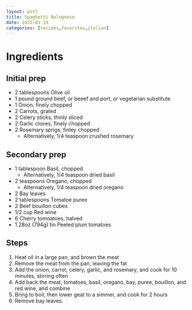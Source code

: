 ```yaml
---
layout: post
title: Spaghetti Bolognese
date: 2025-01-19
categories: [recipes,favorites,italian]
---
```


# Ingredients

## Initial prep

* 2 tablespoons Olive oil
* 1 pound ground beef, or beeef and port, or vegetarian substitute
* 1 Onion, finely chopped
* 2 Carrots, grated
* 2 Celery sticks, thinly sliced
* 2 Garlic cloves, finely chopped
* 2 Rosemary sprigs, finley chopped
    * Alternatively, 1/4 teaspoon crushed rosemary

## Secondary prep

* 1 tablespoon Basil, chopped
    * Alternatively, 1/4 teaspoon dried basil
* 2 teaspoons Oregano, chopped
    * Alternatively, 1/4 teaspoon dried oregano
* 2 Bay leaves
* 2 tablespoons Tomatoe puree
* 2 Beef bouillon cubes
* 1/2 cup Red wine
* 6 Cherry tomoatoes, halved
* 1 28oz (794g) tin Peeled plum tomatoes

## Steps

1. Heat oil in a large pan, and brown the meat
1. Remove the meat from the pan, leaving the fat
1. Add the onion, carrot, celery, garlic, and rosemary, and cook for 10 minutes, stirring often
1. Add back the meat, tomatoes, basil, oregano, bay, puree, bouillon, and red wine, and combine
1. Bring to boil, then lower geat to a simmer, and cook for 2 hours
1. Remove bay leaves
